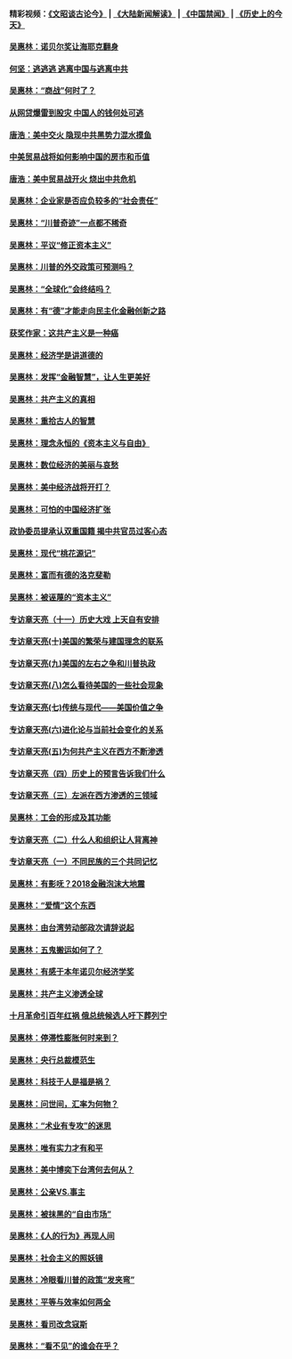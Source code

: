 #### 精彩视频：[《文昭谈古论今》](https://github.com/gfw-breaker/wenzhao/blob/master/README.md?t=12071231) | [《大陆新闻解读》](https://github.com/gfw-breaker/ntdtv-comedy/blob/master/README.md?t=12071231) | [《中国禁闻》](https://github.com/gfw-breaker/ntdtv-news/blob/master/README.md?t=12071231) | [《历史上的今天》](https://github.com/gfw-breaker/today-in-history/blob/master/README.md?t=12071231) 

#### [吴惠林：诺贝尔奖让海耶克翻身](../pages/nsc423/n10890049.md?t=12071231) 

#### [何坚：逃逃逃 逃离中国与逃离中共](../pages/nsc423/n10592891.md?t=12071231) 

#### [吴惠林：“商战”何时了？](../pages/nsc423/n10573558.md?t=12071231) 

#### [从网贷爆雷到股灾 中国人的钱何处可逃](../pages/nsc423/n10572800.md?t=12071231) 

#### [唐浩：美中交火 隐现中共黑势力混水摸鱼](../pages/nsc423/n10544040.md?t=12071231) 

#### [中美贸易战将如何影响中国的房市和币值](../pages/nsc423/n10543697.md?t=12071231) 

#### [唐浩：美中贸易战开火 烧出中共危机](../pages/nsc423/n10540126.md?t=12071231) 

#### [吴惠林：企业家是否应负较多的“社会责任”](../pages/nsc423/n10535022.md?t=12071231) 

#### [吴惠林：“川普奇迹”一点都不稀奇](../pages/nsc423/n10512808.md?t=12071231) 

#### [吴惠林：平议“修正资本主义”](../pages/nsc423/n10495724.md?t=12071231) 

#### [吴惠林：川普的外交政策可预测吗？](../pages/nsc423/n10462387.md?t=12071231) 

#### [吴惠林：“全球化”会终结吗？](../pages/nsc423/n10452838.md?t=12071231) 

#### [吴惠林：有“德”才能走向民主化金融创新之路](../pages/nsc423/n10432292.md?t=12071231) 

#### [获奖作家：这共产主义是一种癌](../pages/nsc423/n10431541.md?t=12071231) 

#### [吴惠林：经济学是讲道德的](../pages/nsc423/n10398014.md?t=12071231) 

#### [吴惠林：发挥“金融智慧”，让人生更美好](../pages/nsc423/n10375019.md?t=12071231) 

#### [吴惠林：共产主义的真相](../pages/nsc423/n10351394.md?t=12071231) 

#### [吴惠林：重拾古人的智慧](../pages/nsc423/n10337691.md?t=12071231) 

#### [吴惠林：理念永恒的《资本主义与自由》](../pages/nsc423/n10316274.md?t=12071231) 

#### [吴惠林：数位经济的美丽与哀愁](../pages/nsc423/n10292946.md?t=12071231) 

#### [吴惠林：美中经济战将开打？](../pages/nsc423/n10258825.md?t=12071231) 

#### [吴惠林：可怕的中国经济扩张](../pages/nsc423/n10219147.md?t=12071231) 

#### [政协委员提承认双重国籍 揭中共官员过客心态](../pages/nsc423/n10208809.md?t=12071231) 

#### [吴惠林：现代“桃花源记”](../pages/nsc423/n10185234.md?t=12071231) 

#### [吴惠林：富而有德的洛克斐勒](../pages/nsc423/n10142264.md?t=12071231) 

#### [吴惠林：被诬蔑的“资本主义”](../pages/nsc423/n10124816.md?t=12071231) 

#### [专访章天亮（十一）历史大戏 上天自有安排](../pages/nsc423/n10094905.md?t=12071231) 

#### [专访章天亮(十)美国的繁荣与建国理念的联系](../pages/nsc423/n10094899.md?t=12071231) 

#### [专访章天亮(九)美国的左右之争和川普执政](../pages/nsc423/n10094889.md?t=12071231) 

#### [专访章天亮(八)怎么看待美国的一些社会现象](../pages/nsc423/n10094857.md?t=12071231) 

#### [专访章天亮(七)传统与现代——美国价值之争](../pages/nsc423/n10093140.md?t=12071231) 

#### [专访章天亮(六)进化论与当前社会变化的关系](../pages/nsc423/n10092036.md?t=12071231) 

#### [专访章天亮(五)为何共产主义在西方不断渗透](../pages/nsc423/n10083620.md?t=12071231) 

#### [专访章天亮（四）历史上的预言告诉我们什么](../pages/nsc423/n10083606.md?t=12071231) 

#### [专访章天亮（三）左派在西方渗透的三领域](../pages/nsc423/n10081115.md?t=12071231) 

#### [吴惠林：工会的形成及其功能](../pages/nsc423/n10080633.md?t=12071231) 

#### [专访章天亮（二）什么人和组织让人背离神](../pages/nsc423/n10076637.md?t=12071231) 

#### [专访章天亮（一）不同民族的三个共同记忆](../pages/nsc423/n10074188.md?t=12071231) 

#### [吴惠林：有影呒？2018金融泡沫大地震](../pages/nsc423/n10040534.md?t=12071231) 

#### [吴惠林：“爱情”这个东西](../pages/nsc423/n10019423.md?t=12071231) 

#### [吴惠林：由台湾劳动部政次请辞说起](../pages/nsc423/n9979679.md?t=12071231) 

#### [吴惠林：五鬼搬运如何了？](../pages/nsc423/n9925338.md?t=12071231) 

#### [吴惠林：有感于本年诺贝尔经济学奖](../pages/nsc423/n9871883.md?t=12071231) 

#### [吴惠林：共产主义渗透全球](../pages/nsc423/n9812748.md?t=12071231) 

#### [十月革命引百年红祸 俄总统候选人吁下葬列宁](../pages/nsc423/n9810182.md?t=12071231) 

#### [吴惠林：停滞性膨胀何时来到？](../pages/nsc423/n9764136.md?t=12071231) 

#### [吴惠林：央行总裁模范生](../pages/nsc423/n9728134.md?t=12071231) 

#### [吴惠林：科技于人是福是祸？](../pages/nsc423/n9672982.md?t=12071231) 

#### [吴惠林：问世间，汇率为何物？](../pages/nsc423/n9621788.md?t=12071231) 

#### [吴惠林：“术业有专攻”的迷思](../pages/nsc423/n9580363.md?t=12071231) 

#### [吴惠林：唯有实力才有和平](../pages/nsc423/n9529599.md?t=12071231) 

#### [吴惠林：美中博奕下台湾何去何从？](../pages/nsc423/n9483598.md?t=12071231) 

#### [吴惠林：公亲VS.事主](../pages/nsc423/n9425637.md?t=12071231) 

#### [吴惠林：被抹黑的“自由市场”](../pages/nsc423/n9351545.md?t=12071231) 

#### [吴惠林：《人的行为》再现人间](../pages/nsc423/n9296339.md?t=12071231) 

#### [吴惠林：社会主义的照妖镜](../pages/nsc423/n9243460.md?t=12071231) 

#### [吴惠林：冷眼看川普的政策“发夹弯”](../pages/nsc423/n9120684.md?t=12071231) 

#### [吴惠林：平等与效率如何两全](../pages/nsc423/n9075430.md?t=12071231) 

#### [吴惠林：看司改念寇斯](../pages/nsc423/n9024915.md?t=12071231) 

#### [吴惠林：“看不见”的谁会在乎？](../pages/nsc423/n8977488.md?t=12071231) 

